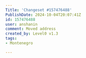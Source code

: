 ```yaml
---
Title: 'Changeset #157476488'
PublishDate: 2024-10-04T20:07:41Z
id: 157476488
user: anshanin
comment: Moved address
created_by: Level0 v1.3
tags:
- Montenegro

---
```

